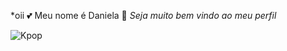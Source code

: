 *oii 💕
Meu nome é Daniela 🐾
*Seja muito bem vindo ao meu perfil*

![Kpop](https://media1.tenor.com/m/1CzKPSu72psAAAAC/tinytan-bts.gif)
